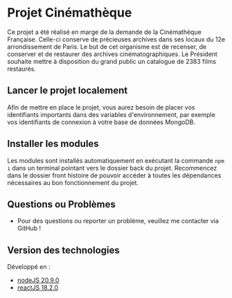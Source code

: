 # Projet Cinémathèque

Ce projet a été réalisé en marge de la demande de la Cinémathèque Française. Celle-ci conserve de précieuses archives dans ses locaux du 12e arrondissement de Paris. Le but de cet organisme est de recenser, de conserver et de restaurer des archives cinématographiques. Le Président souhaite mettre à disposition du grand public un catalogue de 2383 films restaurés.

## Lancer le projet localement

Afin de mettre en place le projet, vous aurez besoin de placer vos identifiants importants dans des variables d'environnement, par exemple vos identifiants de connexion à votre base de données MongoDB.

## Installer les modules

Les modules sont installés automatiquement en exécutant la commande `npm i` dans un terminal pointant vers le dossier back du projet. Recommencez dans le dossier front histoire de pouvoir accéder à toutes les dépendances nécessaires au bon fonctionnement du projet.

## Questions ou Problèmes

- Pour des questions ou reporter un problème, veuillez me contacter via GitHub !

## Version des technologies

Développé en :

- [nodeJS 20.9.0](https://nodejs.org/en/blog/release/v20.9.0)
- [reactJS 18.2.0](https://fr.legacy.reactjs.org/versions)
